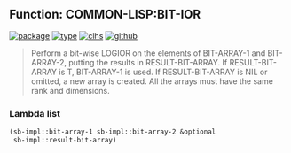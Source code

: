 ## Function: COMMON-LISP:BIT-IOR
[![package](https://img.shields.io/badge/Package-COMMON--LISP-5f9ea0.svg?style=social&colorA=999999)](../) [![type](https://img.shields.io/badge/Type-Function-5f9ea0.svg?style=social&colorA=999999)](../#function) [![clhs](https://img.shields.io/badge/CLHS-BIT--IOR-5f9ea0.svg?style=social&colorA=999999)](http://www.lispworks.com/documentation/HyperSpec/Body/f_bt_and.htm) [![github](https://img.shields.io/badge/GitHub-View_the_source-5f9ea0.svg?style=social&colorA=999999&logo=github)](https://github.com/sbcl/sbcl/blob/master/src/code/array.lisp/) 

> Perform a bit-wise LOGIOR on the elements of BIT-ARRAY-1 and BIT-ARRAY-2,
> putting the results in RESULT-BIT-ARRAY. If RESULT-BIT-ARRAY is T,
> BIT-ARRAY-1 is used. If RESULT-BIT-ARRAY is NIL or omitted, a new array is
> created. All the arrays must have the same rank and dimensions.

### Lambda list
```cl
(sb-impl::bit-array-1 sb-impl::bit-array-2 &optional
 sb-impl::result-bit-array)
```
